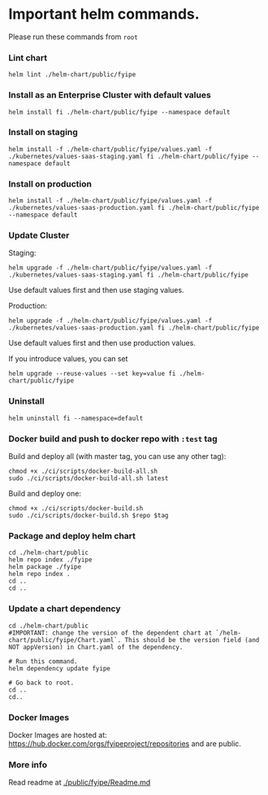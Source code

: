 # Important helm commands.

Please run these commands from `root`

### Lint chart

```
helm lint ./helm-chart/public/fyipe
```

### Install as an Enterprise Cluster with default values

```
helm install fi ./helm-chart/public/fyipe --namespace default
```

### Install on staging

```
helm install -f ./helm-chart/public/fyipe/values.yaml -f ./kubernetes/values-saas-staging.yaml fi ./helm-chart/public/fyipe --namespace default
```

### Install on production

```
helm install -f ./helm-chart/public/fyipe/values.yaml -f ./kubernetes/values-saas-production.yaml fi ./helm-chart/public/fyipe --namespace default
```

### Update Cluster

Staging:

```
helm upgrade -f ./helm-chart/public/fyipe/values.yaml -f ./kubernetes/values-saas-staging.yaml fi ./helm-chart/public/fyipe
```

Use default values first and then use staging values.

Production:

```
helm upgrade -f ./helm-chart/public/fyipe/values.yaml -f ./kubernetes/values-saas-production.yaml fi ./helm-chart/public/fyipe
```

Use default values first and then use production values.

If you introduce values, you can set

```
helm upgrade --reuse-values --set key=value fi ./helm-chart/public/fyipe
```

### Uninstall

```
helm uninstall fi --namespace=default
```

### Docker build and push to docker repo with `:test` tag

Build and deploy all (with master tag, you can use any other tag):

```
chmod +x ./ci/scripts/docker-build-all.sh
sudo ./ci/scripts/docker-build-all.sh latest
```

Build and deploy one:

```
chmod +x ./ci/scripts/docker-build.sh
sudo ./ci/scripts/docker-build.sh $repo $tag
```

### Package and deploy helm chart

```
cd ./helm-chart/public
helm repo index ./fyipe
helm package ./fyipe
helm repo index .
cd ..
cd ..
```

### Update a chart dependency

```
cd ./helm-chart/public
#IMPORTANT: change the version of the dependent chart at `/helm-chart/public/fyipe/Chart.yaml`. This should be the version field (and NOT appVersion) in Chart.yaml of the dependency.

# Run this command.
helm dependency update fyipe

# Go back to root.
cd ..
cd..
```

### Docker Images

Docker Images are hosted at: https://hub.docker.com/orgs/fyipeproject/repositories and are public.

### More info

Read readme at [./public/fyipe/Readme.md](./public/fyipe/Readme.md)
